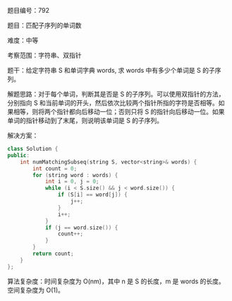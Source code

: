 题目编号：792

题目：匹配子序列的单词数

难度：中等

考察范围：字符串、双指针

题干：给定字符串 S 和单词字典 words, 求 words 中有多少个单词是 S 的子序列。

解题思路：对于每个单词，判断其是否是 S 的子序列。可以使用双指针的方法，分别指向 S 和当前单词的开头，然后依次比较两个指针所指的字符是否相等。如果相等，则将两个指针都向后移动一位；否则只将 S 的指针向后移动一位。如果单词的指针移动到了末尾，则说明该单词是 S 的子序列。

解决方案：

```cpp
class Solution {
public:
    int numMatchingSubseq(string S, vector<string>& words) {
        int count = 0;
        for (string word : words) {
            int i = 0, j = 0;
            while (i < S.size() && j < word.size()) {
                if (S[i] == word[j]) {
                    j++;
                }
                i++;
            }
            if (j == word.size()) {
                count++;
            }
        }
        return count;
    }
};
```

算法复杂度：时间复杂度为 O(nm)，其中 n 是 S 的长度，m 是 words 的长度。空间复杂度为 O(1)。
